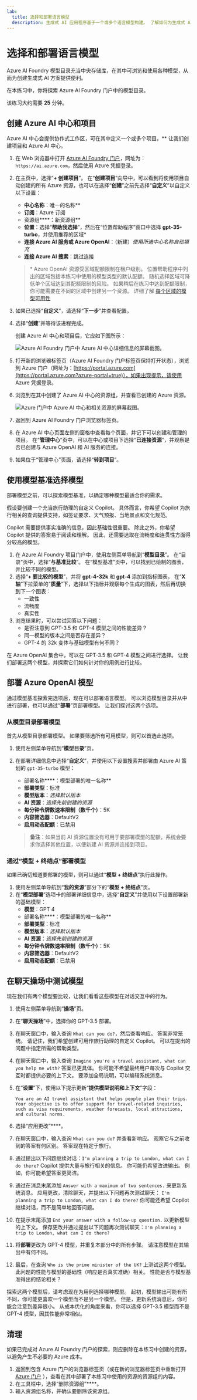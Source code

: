 ```yaml
---
lab:
  title: 选择和部署语言模型
  description: 生成式 AI 应用程序基于一个或多个语言模型构建。 了解如何为生成式 AI 项目查找和选择相应的模型。
---
```


# 选择和部署语言模型

Azure AI Foundry 模型目录充当中央存储库，在其中可浏览和使用各种模型，从而为创建生成式 AI 方案提供便利。

在本练习中，你将探索 Azure AI Foundry 门户中的模型目录。

该练习大约需要 **25** 分钟。

## 创建 Azure AI 中心和项目

Azure AI 中心会提供协作式工作区，可在其中定义一个或多个项目。** 让我们创建项目和 Azure AI 中心。

1. 在 Web 浏览器中打开 [Azure AI Foundry 门户](https://ai.azure.com)，网址为：`https://ai.azure.com`，然后使用 Azure 凭据登录。

1. 在主页中，选择“**+ 创建项目**”。 在“**创建项目**”向导中，可以看到将使用项目自动创建的所有 Azure 资源，也可以在选择“**创建**”之前先选择“**自定义**”以自定义以下设置：

    - **中心名称**：唯一的名称**
    - **订阅**：Azure 订阅
    - 资源组****：新资源组**
    - **位置**：选择“**帮助我选择**”，然后在“位置帮助程序”窗口中选择 **gpt-35-turbo**，并使用推荐的区域\*
    - **连接 Azure AI 服务或 Azure OpenAI**：（新建）*使用所选中心名称自动填充*
    - **连接 Azure AI 搜索**：跳过连接

    > \* Azure OpenAI 资源受区域配额限制在租户级别。 位置帮助程序中列出的区域包括本练习中使用的模型类型的默认配额。 随机选择区域可降低单个区域达到其配额限制的风险。 如果稍后在练习中达到配额限制，你可能需要在不同的区域中创建另一个资源。 详细了解 [每个区域的模型可用性](https://learn.microsoft.com/azure/ai-services/openai/concepts/models#gpt-35-turbo-model-availability)

1. 如果已选择“**自定义**”，请选择“**下一步**”并查看配置。
1. 选择“**创建**”并等待该进程完成。
   
    创建 Azure AI 中心和项目后，它应如下图所示：

    ![Azure AI Foundry 门户中 Azure AI 中心详细信息的屏幕截图。](./media/azure-ai-resource.png)

1. 打开新的浏览器标签页（Azure AI Foundry 门户标签页保持打开状态），浏览到 Azure 门户（网址为：[https://portal.azure.com](https://portal.azure.com?azure-portal=true)），如果出现提示，请使用 Azure 凭据登录。
1. 浏览到在其中创建了 Azure AI 中心的资源组，并查看已创建的 Azure 资源。

    ![Azure 门户中 Azure AI 中心和相关资源的屏幕截图。](./media/azure-portal.png)

1. 返回到 Azure AI Foundry 门户浏览器标签页。
1. 在 Azure AI 中心页面左侧的窗格中查看每个页面，并记下可以创建和管理的项目。 在“**管理中心**”页中，可以在中心或项目下选择“**已连接资源**”，并观察是否已创建与 Azure OpenAI 和 AI 服务的连接。
1. 如果位于“管理中心”页面，请选择“**转到项目**”。

## 使用模型基准选择模型

部署模型之前，可以探索模型基准，以确定哪种模型最适合你的需求。

假设要创建一个充当旅行助理的自定义 Copilot。 具体而言，你希望 Copilot 为旅行相关的查询提供支持，如签证要求、天气预报、当地景点和文化规范。

Copilot 需要提供事实准确的信息，因此基础性很重要。 除此之外，你希望 Copilot 提供的答案易于阅读和理解。 因此，还需要选取在流畅度和连贯性方面得分较高的模型。

1. 在 Azure AI Foundry 项目门户中，使用左侧菜单导航到“**模型目录**”。
    在“目录”页中，选择“**与基准比较**”。 在“模型基准”页中，可以找到已绘制的图表，并比较不同的模型。
1. 选择“**+ 要比较的模型**”，并将 **gpt-4-32k** 和 **gpt-4** 添加到指标图表。 在“**X 轴**”下拉菜单的“**质量**”下，选择以下指标并观察每个生成的图表，然后再切换到下一个图表：
    - 一致性
    - 流畅度
    - 真实性
1. 浏览结果时，可以尝试回答以下问题：
    - 是否注意到 GPT-3.5 和 GPT-4 模型之间的性能差异？
    - 同一模型的版本之间是否存在差异？
    - GPT-4 的 32k 变体与基础模型有何不同？

在 Azure OpenAI 集合中，可以在 GPT-3.5 和 GPT-4 模型之间进行选择。 让我们部署这两个模型，并探索它们如何针对你的用例进行比较。

## 部署 Azure OpenAI 模型

通过模型基准探索完选项后，现在可以部署语言模型。 可以浏览模型目录并从中进行部署，也可以通过“**部署**”页部署模型。 让我们探讨这两个选项。

### 从模型目录部署模型

首先从模型目录部署模型。 如果要筛选所有可用模型，则可以首选此选项。

1. 使用左侧菜单导航到“**模型目录**”页。
1. 在部署详细信息中选择“**自定义**”，并使用以下设置搜索并部署由 Azure AI 策划的 `gpt-35-turbo` 模型：
   
    - 部署名称****：模型部署的唯一名称**
    - **部署类型**：标准
    - **模型版本**：*选择默认版本*
    - **AI 资源**：*选择先前创建的资源*
    - **每分钟令牌数速率限制（数千个）**：5K
    - **内容筛选器**：DefaultV2
    - **启用动态配额**：已禁用

    > **备注**：如果当前 AI 资源位置没有可用于要部署模型的配额，系统会要求你选择其他位置，以便新建 AI 资源并连接到项目。

### 通过“模型 + 终结点”部署模型

如果已确切知道要部署的模型，则可以通过“**模型 + 终结点**”执行此操作。

1. 使用左侧菜单导航到“**我的资源**”部分下的“**模型 + 终结点**”页。
1. 在“**模型部署**”选项卡的部署详细信息中，选择“**自定义**”并使用以下设置部署新的基础模型：
    - **模型**：GPT 4
    - 部署名称****：模型部署的唯一名称**
    - **部署类型**：标准
    - **模型版本**：*选择默认版本*
    - **AI 资源**：*选择先前创建的资源*
    - **每分钟令牌数速率限制（数千个）**：5K
    - **内容筛选器**：DefaultV2
    - **启用动态配额**：已禁用

## 在聊天操场中测试模型

现在我们有两个模型要比较，让我们看看这些模型在对话交互中的行为。

1. 使用左侧菜单导航到“**操场**”页。
1. 在“**聊天操场**”中，选择你的 GPT-3.5 部署。
1. 在聊天窗口中，输入查询 `What can you do?`，然后查看响应。
    答案非常笼统。 请记住，我们希望创建可用作旅行助理的自定义 Copilot。 可以在提出的问题中指定所需的帮助类型。
1. 在聊天窗口中，输入查询 `Imagine you're a travel assistant, what can you help me with?` 答案已更具体。 你可能不希望最终用户每次与 Copilot 交互时都提供必要的上下文。 要添加全局说明，可以编辑系统消息。
1. 在“**设置**”下，使用以下提示更新“**提供模型说明和上下文**”字段：

   ```
   You are an AI travel assistant that helps people plan their trips. Your objective is to offer support for travel-related inquiries, such as visa requirements, weather forecasts, local attractions, and cultural norms.
   ```

1. 选择“应用更改”****。
1. 在聊天窗口中，输入查询 `What can you do?` 并查看新响应。 观察它与之前收到的答案有何区别。 答案现在特定于旅行。
1. 通过提出以下问题继续对话：`I'm planning a trip to London, what can I do there?` Copilot 提供大量与旅行相关的信息。 你可能仍希望改进输出。 例如，你可能希望答案更简洁。
1. 通过在消息末尾添加 `Answer with a maximum of two sentences.` 来更新系统消息。 应用更改，清除聊天，并提出以下问题再次测试聊天： `I'm planning a trip to London, what can I do there?` 你可能还希望 Copilot 继续对话，而不是简单地回答问题。
1. 在提示末尾添加 `End your answer with a follow-up question.` 以更新模型的上下文。 保存更改并通过提出以下问题再次测试聊天：`I'm planning a trip to London, what can I do there?`
1. 将**部署**更改为 GPT-4 模型，并重复本部分中的所有步骤。 请注意模型在其输出中有何不同。
1. 最后，在查询 `Who is the prime minister of the UK?` 上测试这两个模型。 此问题的性能与模型的基础性（响应是否真实准确）相关。 性能是否与模型基准得出的结论相关？

探索这两个模型后，请考虑现在为用例选择哪种模型。 起初，模型输出可能有所不同，你可能更喜欢一个模型而不是另一个模型。 但是，更新系统消息后，你可能会注意到差异很小。 从成本优化的角度来看，你可以选择 GPT-3.5 模型而不是 GPT-4 模型，因其性能非常相似。

## 清理

如果已完成对 Azure AI Foundry 门户的探索，则应删除在本练习中创建的资源，以避免产生不必要的 Azure 成本。

1. 返回到包含 Azure 门户的浏览器标签页（或在新的浏览器标签页中重新打开 [Azure 门户](https://portal.azure.com?azure-portal=true) ），查看在其中部署了本练习中使用的资源的资源组的内容。
1. 在工具栏中，选择“删除资源组”****。
1. 输入资源组名称，并确认要删除该资源组。

